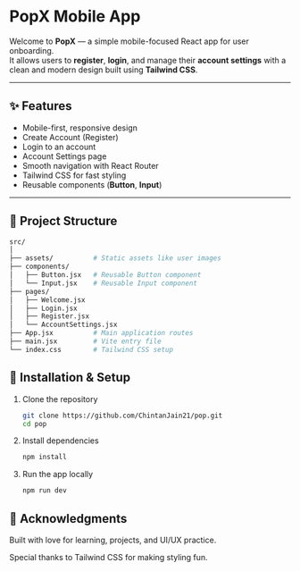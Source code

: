 # PopX Mobile App

Welcome to **PopX** — a simple mobile-focused React app for user onboarding.  
It allows users to **register**, **login**, and manage their **account settings** with a clean and modern design built using **Tailwind CSS**.

---

## ✨ Features
- Mobile-first, responsive design
- Create Account (Register)
- Login to an account
- Account Settings page
- Smooth navigation with React Router
- Tailwind CSS for fast styling
- Reusable components (**Button**, **Input**)

---


## 📂 Project Structure

```bash
src/
│
├── assets/          # Static assets like user images
├── components/      
│   ├── Button.jsx   # Reusable Button component
│   └── Input.jsx    # Reusable Input component
├── pages/           
│   ├── Welcome.jsx
│   ├── Login.jsx
│   ├── Register.jsx
│   └── AccountSettings.jsx
├── App.jsx          # Main application routes
├── main.jsx         # Vite entry file
└── index.css        # Tailwind CSS setup
```
## 🚀 Installation & Setup
1. Clone the repository
   ```bash
   git clone https://github.com/ChintanJain21/pop.git
   cd pop
   ```
2. Install dependencies
   ```bash
   npm install
   ```
3. Run the app locally
   ```bash
   npm run dev
   ```
 ## 👏 Acknowledgments
Built with love for learning, projects, and UI/UX practice.

Special thanks to Tailwind CSS for making styling fun.





